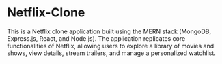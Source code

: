 # Netflix-Clone

This is a Netflix clone application built using the MERN stack (MongoDB, Express.js, React, and Node.js). The application replicates core functionalities of Netflix, allowing users to explore a library of movies and shows, view details, stream trailers, and manage a personalized watchlist.
